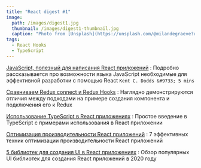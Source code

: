 ```yaml
---
title: "React digest #1"
image: 
  path: /images/digest1.jpg
  thumbnail: /images/digest1-thumbnail.jpg
  caption: "Photo from [Unsplash](https://unsplash.com/@milandegraeve?utm_source=unsplash&amp;utm_medium=referral&amp;utm_content=creditCopyText)"
tags:
  - React Hooks
  - TypeScript
---
```


[JavaScript, полезный для написания React приложений](https://kentcdodds.com/blog/javascript-to-know-for-react)
: Подробно рассказывается про возможности языка JavaScript необходимые для эффективной разработки с помощью React
`Kent C. Dodds &#9733; 5 mins`

[Сравниваем Redux connect и Redux Hooks](https://itnext.io/how-existing-redux-patterns-compare-to-the-new-redux-hooks-b56134c650d2?gi=150c83cf5819)
: Наглядно демонстрируются отличия между подходами на примере создания компонента и подключения его к Redux

[Использование TypeScript в React приложениях](https://simonknott.de/articles/Using-TypeScript-with-React.html)
: Простое введение в TypeScript с примерами использования в React приложении

[Оптимизация производительности React приложений](https://blog.logrocket.com/7-optimization-techniques-in-react/)
: 7 эффективных техник оптимизации производительности React приложений

[5 библиотек для создания UI в React приложениях](https://dev.to/graphqleditor/5-react-ui-libraries-you-need-to-check-out-in-2020-2g6o)
: Обзор популярных UI библиотек для создания React приложений в 2020 году